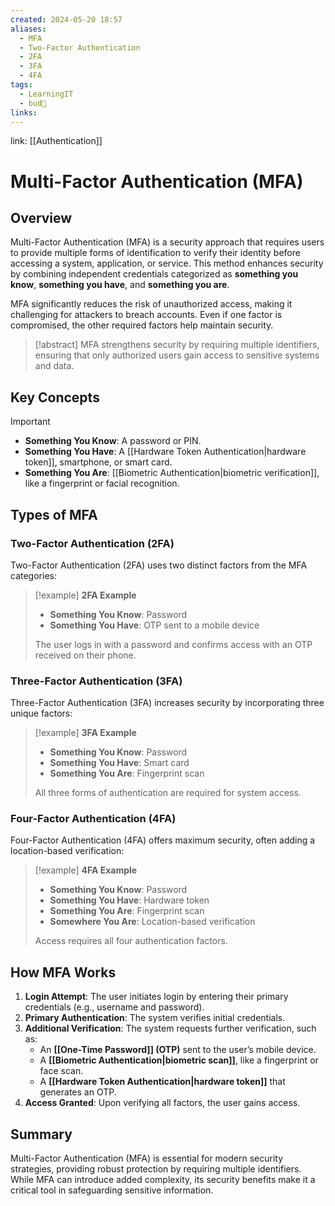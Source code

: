 ```yaml
---
created: 2024-05-20 18:57
aliases:
  - MFA
  - Two-Factor Authentication
  - 2FA
  - 3FA
  - 4FA
tags:
  - LearningIT
  - bud🌿
links:
---
```


link: [[Authentication]]

# Multi-Factor Authentication (MFA)

## Overview

Multi-Factor Authentication (MFA) is a security approach that requires users to provide multiple forms of identification to verify their identity before accessing a system, application, or service. This method enhances security by combining independent credentials categorized as **something you know**, **something you have**, and **something you are**.

MFA significantly reduces the risk of unauthorized access, making it challenging for attackers to breach accounts. Even if one factor is compromised, the other required factors help maintain security.

> [!abstract] 
> MFA strengthens security by requiring multiple identifiers, ensuring that only authorized users gain access to sensitive systems and data.

## Key Concepts

> [!important]
> 
> - **Something You Know**: A password or PIN.
> - **Something You Have**: A [[Hardware Token Authentication|hardware token]], smartphone, or smart card.
> - **Something You Are**: [[Biometric Authentication|biometric verification]], like a fingerprint or facial recognition.

## Types of MFA

### Two-Factor Authentication (2FA)

Two-Factor Authentication (2FA) uses two distinct factors from the MFA categories:

> [!example] **2FA Example**
> 
> - **Something You Know**: Password
> - **Something You Have**: OTP sent to a mobile device
> 
> The user logs in with a password and confirms access with an OTP received on their phone.

### Three-Factor Authentication (3FA)

Three-Factor Authentication (3FA) increases security by incorporating three unique factors:

> [!example] **3FA Example**
> 
> - **Something You Know**: Password
> - **Something You Have**: Smart card
> - **Something You Are**: Fingerprint scan
> 
> All three forms of authentication are required for system access.

### Four-Factor Authentication (4FA)

Four-Factor Authentication (4FA) offers maximum security, often adding a location-based verification:

> [!example] **4FA Example**
> 
> - **Something You Know**: Password
> - **Something You Have**: Hardware token
> - **Something You Are**: Fingerprint scan
> - **Somewhere You Are**: Location-based verification
> 
> Access requires all four authentication factors.

## How MFA Works

1. **Login Attempt**: The user initiates login by entering their primary credentials (e.g., username and password).
2. **Primary Authentication**: The system verifies initial credentials.
3. **Additional Verification**: The system requests further verification, such as:
    - An **[[One-Time Password]] (OTP)** sent to the user’s mobile device.
    - A **[[Biometric Authentication|biometric scan]]**, like a fingerprint or face scan.
    - A **[[Hardware Token Authentication|hardware token]]** that generates an OTP.
4. **Access Granted**: Upon verifying all factors, the user gains access.

## Summary

Multi-Factor Authentication (MFA) is essential for modern security strategies, providing robust protection by requiring multiple identifiers. While MFA can introduce added complexity, its security benefits make it a critical tool in safeguarding sensitive information.
